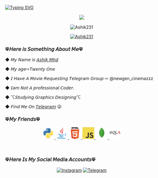[![Typing SVG](https://readme-typing-svg.herokuapp.com?font=sans&color=%33A1C9&size=35&duration=4000&center=true&vCenter=true&width=250&height=40&lines=Hi+I'M+Ashik)](https://git.io/typing-svg) &nbsp;&nbsp;
  <p align="center"> <img align="center" src="https://raw.githubusercontent.com/Ashik231/Ashik_Mhd/main/profile.gif" size='100px' height="400px"> </p>
  <p align="center"> <img align="center" src="https://github-readme-stats.vercel.app/api?username=Ashik231&show_icons=true&theme=midnight-purple" alt="Ashik231" /> </p>


<p align="center"> <a href="https://github.com/Ashik231"><img src="https://github-profile-trophy.vercel.app/?username=Ashik231&theme=juicyfresh&no-frame=true&column=6&" alt="Ashik231" /></a> </p>

### ⟱𝘏𝘦𝘳𝘦 𝘪𝘴 𝘚𝘰𝘮𝘦𝘵𝘩𝘪𝘯𝘨 𝘈𝘣𝘰𝘶𝘵 𝘔𝘦⟱

◆ 𝘔𝘺 𝘕𝘢𝘮𝘦 𝘪𝘴 [𝘈𝘴𝘩𝘪𝘬 𝘔𝘩𝘥](https://github.com/Ashik231)

◆ 𝘔𝘺 𝘢𝘨𝘦⇨𝘛𝘸𝘦𝘯𝘵𝘺 𝘖𝘯𝘦

◆ 𝘐 𝘏𝘢𝘷𝘦 𝘈 𝘔𝘰𝘷𝘪𝘦 𝘙𝘦𝘲𝘶𝘦𝘴𝘵𝘪𝘯𝘨 𝘛𝘦𝘭𝘦𝘨𝘳𝘢𝘮 𝘎𝘳𝘰𝘶𝘱 ⇨ @newgen_cinemazzz

◆ 𝘐𝘢𝘮 𝘕𝘰𝘵 𝘈 𝘱𝘳𝘰𝘧𝘦𝘴𝘴𝘪𝘰𝘯𝘢𝘭 𝘊𝘰𝘥𝘦𝘳.

◆ ⌥𝘚𝘵𝘶𝘥𝘺𝘪𝘯𝘨 𝘎𝘳𝘢𝘱𝘩𝘪𝘤𝘴 𝘋𝘦𝘴𝘪𝘨𝘯𝘪𝘯𝘨⌥

◆ 𝘍𝘪𝘯𝘥 𝘔𝘦 𝘖𝘯 [𝘛𝘦𝘭𝘦𝘨𝘳𝘢𝘮](https://t.me/Unavailable4allTime) 😜



### ⟱𝘔𝘺 𝘍𝘳𝘪𝘦𝘯𝘥𝘴⟱
  
<p align="center">
</a> 
<a href="https://www.python.org" target="_blank" rel="noreferrer"> 
<img src="https://raw.githubusercontent.com/devicons/devicon/master/icons/python/python-original.svg" alt="python" width="40" height="40"/> 
</a> 
<a href="https://www.java.com" target="_blank" rel="noreferrer"> 
<img src="https://raw.githubusercontent.com/devicons/devicon/master/icons/java/java-original.svg" alt="java" width="40" height="40"/> 
</a>
<a href="https://www.w3.org/html/" target="_blank" rel="noreferrer"> 
<img src="https://raw.githubusercontent.com/devicons/devicon/master/icons/html5/html5-original-wordmark.svg" alt="html5" width="40" height="40"/> 
</a> 
<a href="https://developer.mozilla.org/en-US/docs/Web/JavaScript" target="_blank" rel="noreferrer"> 
<img src="https://raw.githubusercontent.com/devicons/devicon/master/icons/javascript/javascript-original.svg" alt="javascript" width="40" height="40"/>
</a>
<a href="https://mongodb.com" target="_blank" rel="noreferrer"> 
<img src="https://raw.githubusercontent.com/devicons/devicon/master/icons/mongodb/mongodb-original.svg" alt="javascript" width="40" height="40"/> 
</a>
<a href="https://sqlalchemy.org" target="_blank" rel="noreferrer"> 
<img src="https://raw.githubusercontent.com/devicons/devicon/master/icons/sqlalchemy/sqlalchemy-original.svg" alt="javascript" width="40" height="40"/> 
</a>

</p>

<br>

### ⟱𝘏𝘦𝘳𝘦 𝘐𝘴 𝘔𝘺 𝘚𝘰𝘤𝘪𝘢𝘭 𝘔𝘦𝘥𝘪𝘢 𝘈𝘤𝘤𝘰𝘶𝘯𝘵𝘴⟱

<p align="center">
<a href="https://www.instagram.com/unavailable4alltime"><img title="Instagram" src="https://img.shields.io/badge/INSTAGRAM-pink?style=for-the-badge&logo=instagram"></a>
<a href="https://t.me/Unavailable4allTime"><img title="Telegram" src="https://img.shields.io/badge/TELEGRAM-blue?style=for-the-badge&logo=telegram"></a>
</p>
